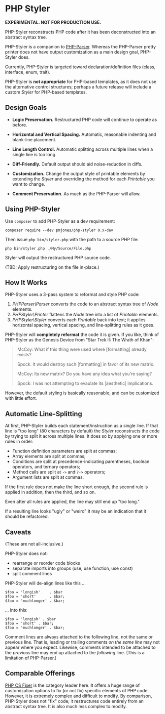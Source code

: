 # PHP Styler

**EXPERIMENTAL. NOT FOR PRODUCTION USE.**

PHP-Styler reconstructs PHP code after it has been deconstructed into an abstract syntax tree.

PHP-Styler is a companion to [PHP-Parser](https://github.com/nikic/PHP-Parser). Whereas the PHP-Parser pretty printer does not have output customization as a main design goal, PHP-Styler does.

Currently, PHP-Styler is targeted toward declaration/definition files (class, interface, enum, trait).

PHP-Styler is **not appropriate** for PHP-based templates, as it does not use the alternative control structures; perhaps a future release will include a custom _Styler_ for PHP-based templates.

## Design Goals

- **Logic Preservation.** Restructured PHP code will continue to operate as before.

- **Horizontal and Vertical Spacing.** Automatic, reasonable indenting and blank-line placement.

- **Line Length Control.** Automatic splitting across multiple lines when a single line is too long.

- **Diff-Friendly.** Default output should aid noise-reduction in diffs.

- **Customization.** Change the output style of printable elements by extending the _Styler_ and overriding the method for each _Printable_ you want to change.

- **Comment Preservation.** As much as the PHP-Parser will allow.

## Using PHP-Styler

Use `composer` to add PHP-Styler as a dev requirement:

```
composer require --dev pmjones/php-styler 0.x-dev
```

Then issue `php bin/styler.php` with the path to a source PHP file:

```
php bin/styler.php ./My/Source/File.php
```

Styler will output the restructured PHP source code.

(TBD: Apply restructuring on the file in-place.)

## How It Works

PHP-Styler uses a 3-pass system to reformat and style PHP code:

1. _PHPParser\Parser_ converts the code to an abstract syntax tree of _Node_ elements.
2. _PHPStyler\Printer_ flattens the _Node_ tree into a list of _Printable_ elements.
3. _PHPStyler\Styler_ converts each _Printable_ back into text; it applies horizontal spacing, vertical spacing, and line-splitting rules as it goes.

PHP-Styler will **completely reformat** the code it is given. If you like, think of PHP-Styler as the Genesis Device from "Star Trek II: The Wrath of Khan":

> McCoy: What if this thing were used where [formatting] already exists?
>
> Spock: It would destroy such [formatting] in favor of its new matrix.
>
> McCoy: Its new matrix? Do you have any idea what you're saying?
>
> Spock: I was not attempting to evaulate its [aesthetic] implications.

However, the default styling is basically reasonable, and can be customized with little effort.

## Automatic Line-Splitting

At first, PHP-Styler builds each statement/instruction as a single line. If that line is "too long" (80 characters by default) the _Styler_ reconstructs the code by trying to split it across multiple lines. It does so by applying one or more rules in order:

- Function definition parameters are split at commas;
- Array elements are split at commas;
- Conditions are split at precedence-indicating parentheses, boolean operators, and ternary operators;
- Method calls are split at `->` and `?->` operators;
- Argument lists are split at commas.

If the first rule does not make the line short enough, the second rule is applied in addition, then the third, and so on.

Even after all rules are applied, the line may still end up "too long."

If a resulting line looks "ugly" or "weird" it may be an indication that it should be refactored.

## Caveats

(These are not all-inclusive.)

PHP-Styler does not:

- rearrange or reorder code blocks
- separate imports into groups (use, use function, use const)
- split comment lines

PHP-Styler will de-align lines like this ...

```
$foo = 'longish'    . $bar
$foo = 'short'      . $bar;
$foo = 'muchlonger' . $bar;
```

... into this:

```
$foo = 'longish' . $bar
$foo = 'short' . $bar;
$foo = 'muchlonger' . $bar;
```

Comment lines are always attached to the following line, not the same or previous line. That is, leading or trailing comments *on the same line* may not appear where you expect. Likewise, comments intended to be attached to the *previous* line may end up attached to the *following* line. (This is a limitation of PHP-Parser.)

## Comparable Offerings

[PHP CS Fixer](https://cs.symfony.com/) is the category leader here. It offers a huge range of customization options to fix (or not fix) specific elements of PHP code. However, it is extremely complex and difficult to modify. By comparison, PHP-Styler does not "fix" code; it restructures code entirely from an abstract syntax tree. It is also much less complex to modify.
